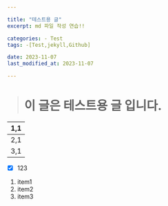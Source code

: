 ```yaml
---

title: "테스트용 글"
excerpt: md 파일 작성 연습!!

categories: - Test
tags: -[Test,jekyll,Github]

date: 2023-11-07
last_modified_at: 2023-11-07

---
```


> # 이 글은 테스트용 글 입니다.

| 1,1 |
| --- |
| 2,1 |
| 3,1 |

- [x] 123

1. item1
2. item2
3. item3
